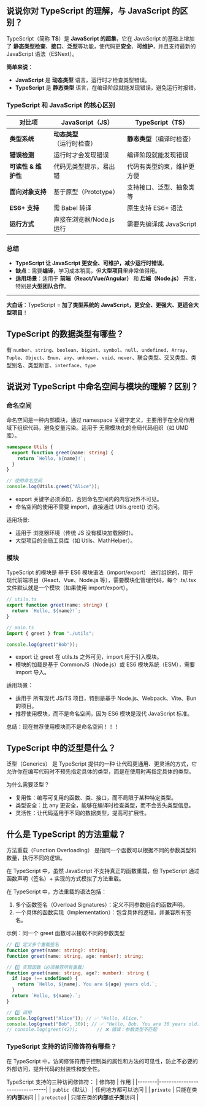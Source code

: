## 说说你对 TypeScript 的理解，与 JavaScript 的区别？

TypeScript（简称 **TS**）是 **JavaScript 的超集**，它在 JavaScript 的基础上增加了 **静态类型检查**、**接口**、**泛型**等功能，使代码更**安全**、**可维护**，并且支持最新的 JavaScript 语法（ESNext）。

**简单来说**：

- **JavaScript** 是 **动态类型** 语言，运行时才检查类型错误。
- **TypeScript** 是 **静态类型** 语言，在编译阶段就能发现错误，避免运行时报错。

### **TypeScript 和 JavaScript 的核心区别**

| **对比项**          | **JavaScript（JS）**       | **TypeScript（TS）**       |
| ------------------- | -------------------------- | -------------------------- |
| **类型系统**        | **动态类型**（运行时检查） | **静态类型**（编译时检查） |
| **错误检测**        | 运行时才会发现错误         | 编译阶段就能发现错误       |
| **可读性 & 维护性** | 代码无类型提示，易出错     | 代码有类型约束，维护更方便 |
| **面向对象支持**    | 基于原型（Prototype）      | 支持接口、泛型、抽象类等   |
| **ES6+ 支持**       | 需 Babel 转译              | 原生支持 ES6+ 语法         |
| **运行方式**        | 直接在浏览器/Node.js 运行  | 需要先编译成 JavaScript    |

### **总结**

- **TypeScript 让 JavaScript 更安全、可维护，减少运行时错误**。
- **缺点**：需要**编译**，学习成本稍高，但**大型项目**里非常值得用。
- **适用场景**：适用于 **前端（React/Vue/Angular）** 和 **后端（Node.js）** 开发，特别是**大型团队合作**。

---

**大白话**：TypeScript = **加了类型系统的 JavaScript，更安全、更强大、更适合大型项目**！

## TypeScript 的数据类型有哪些？

有 `number`、`string`、`boolean`、`bigint`、`symbol`、`null`、`undefined`、`Array`、`Tuple`、`Object`、`Enum`、`any`、`unknown`、`void`、`never`、联合类型、交叉类型、类型别名、类型断言、`interface`、`type`


## 说说对 TypeScript 中命名空间与模块的理解？区别？

### 命名空间

命名空间是一种内部模块，通过 namespace 关键字定义，主要用于在全局作用域下组织代码，避免变量污染。适用于 无需模块化的全局代码组织（如 UMD 库）。

```typescript
namespace Utils {
  export function greet(name: string) {
    return `Hello, ${name}!`;
  }
}

// 使用命名空间
console.log(Utils.greet("Alice"));
```

- export 关键字必须添加，否则命名空间内的内容对外不可见。
- 命名空间的使用不需要 import，直接通过 Utils.greet() 访问。

适用场景:

- 适用于 浏览器环境（传统 JS 没有模块加载器时）。
- 大型项目的全局工具库（如 Utils、MathHelper）。

### 模块

TypeScript 的模块是 基于 ES6 模块语法（import/export） 进行组织的，用于 现代前端项目（React、Vue、Node.js 等），需要模块化管理代码，每个 .ts/.tsx 文件默认就是一个模块（如果使用 import/export）。

```typescript
// utils.ts
export function greet(name: string) {
  return `Hello, ${name}!`;
}

// main.ts
import { greet } from "./utils";

console.log(greet("Bob"));
```

- export 让 greet 在 utils.ts 之外可见，import 用于引入模块。
- 模块的加载是基于 CommonJS（Node.js）或 ES6 模块系统（ESM），需要 import 导入。

适用场景：

- 适用于 所有现代 JS/TS 项目，特别是基于 Node.js、Webpack、Vite、Bun 的项目。
- 推荐使用模块，而不是命名空间，因为 ES6 模块是现代 JavaScript 标准。

总结：现在推荐使用模块而不是命名空间！！！

## TypeScript 中的泛型是什么？

泛型（Generics） 是 TypeScript 提供的一种 让代码更通用、更灵活的方式，它允许你在编写代码时不预先指定具体的类型，而是在使用时再指定具体的类型。

为什么需要泛型？

- 复用性：编写可复用的函数、类、接口，而不局限于某种特定类型。
- 类型安全：比 any 更安全，能够在编译时检查类型，而不会丢失类型信息。
- 灵活性：让代码适用于不同的数据类型，提高可扩展性。

## 什么是 TypeScript 的方法重载？

方法重载（Function Overloading） 是指同一个函数可以根据不同的参数类型和数量，执行不同的逻辑。

在 TypeScript 中，虽然 JavaScript 不支持真正的函数重载，但 TypeScript 通过函数声明（签名）+ 实现的方式模拟了方法重载。

在 TypeScript 中，方法重载的语法包括：

1. 多个函数签名（Overload Signatures）：定义不同参数组合的函数声明。
2. 一个具体的函数实现（Implementation）：包含具体的逻辑，并兼容所有签名。

示例：同一个 greet 函数可以接收不同的参数类型

```typescript
// 1️⃣ 定义多个重载签名
function greet(name: string): string;
function greet(name: string, age: number): string;

// 2️⃣ 实现函数（必须兼容所有重载）
function greet(name: string, age?: number): string {
  if (age !== undefined) {
    return `Hello, ${name}. You are ${age} years old.`;
  }
  return `Hello, ${name}.`;
}

// 3️⃣ 调用
console.log(greet("Alice")); // ✅ "Hello, Alice."
console.log(greet("Bob", 30)); // ✅ "Hello, Bob. You are 30 years old."
// console.log(greet(42));       // ❌ 错误：参数类型不匹配
```

### TypeScript 支持的访问修饰符有哪些？

在 TypeScript 中，访问修饰符用于控制类的属性和方法的可见性，防止不必要的外部访问，提升代码的封装性和安全性。

TypeScript 支持的三种访问修饰符：
| 修饰符 | 作用 |
|--------|--------------------------------|
| `public`（默认） | 任何地方都可以访问 |
| `private` | 只能在类的**内部**访问 |
| `protected` | 只能在类的**内部**或**子类**访问 |
